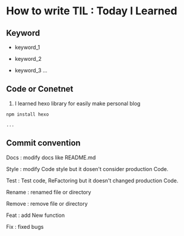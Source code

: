 # How to write TIL : Today I Learned

## Keyword

- keyword_1

- keyword_2

- keyword_3 ...

## Code or Conetnet 

1. I learned hexo library for easily make personal blog

```shell
npm install hexo

...
```

## Commit convention

Docs : modify docs like README.md

Style : modify Code style but it dosen't consider production Code.

Test : Test code, ReFactoring but it doesn't changed production Code.

Rename : renamed file or directory

Remove : remove file or directory

Feat : add New function

Fix : fixed bugs

